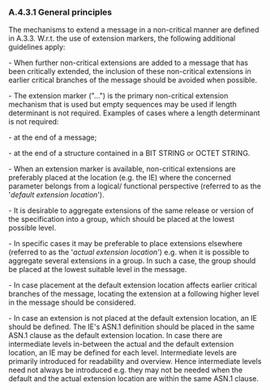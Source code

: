 ### A.4.3.1 General principles

The mechanisms to extend a message in a non-critical manner are defined
in A.3.3. W.r.t. the use of extension markers, the following additional
guidelines apply:

\- When further non-critical extensions are added to a message that has
been critically extended, the inclusion of these non-critical extensions
in earlier critical branches of the message should be avoided when
possible.

\- The extension marker (\"\...\") is the primary non-critical extension
mechanism that is used but empty sequences may be used if length
determinant is not required. Examples of cases where a length
determinant is not required:

\- at the end of a message;

\- at the end of a structure contained in a BIT STRING or OCTET STRING.

\- When an extension marker is available, non-critical extensions are
preferably placed at the location (e.g. the IE) where the concerned
parameter belongs from a logical/ functional perspective (referred to as
the \'*default extension location*\').

\- It is desirable to aggregate extensions of the same release or
version of the specification into a group, which should be placed at the
lowest possible level.

\- In specific cases it may be preferable to place extensions elsewhere
(referred to as the \'*actual extension location*\') e.g. when it is
possible to aggregate several extensions in a group. In such a case, the
group should be placed at the lowest suitable level in the message.

\- In case placement at the default extension location affects earlier
critical branches of the message, locating the extension at a following
higher level in the message should be considered.

\- In case an extension is not placed at the default extension location,
an IE should be defined. The IE\'s ASN.1 definition should be placed in
the same ASN.1 clause as the default extension location. In case there
are intermediate levels in-between the actual and the default extension
location, an IE may be defined for each level. Intermediate levels are
primarily introduced for readability and overview. Hence intermediate
levels need not always be introduced e.g. they may not be needed when
the default and the actual extension location are within the same ASN.1
clause.